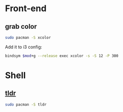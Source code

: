 # Front-end

## grab color

```bash
sudo pacman -S xcolor
```

Add it to i3 config:

```bash
bindsym $mod+g --release exec xcolor -s -S 12 -P 300
```



# Shell

## [tldr](https://tldr.sh/)

```bash
sudo pacman -S tldr
```

